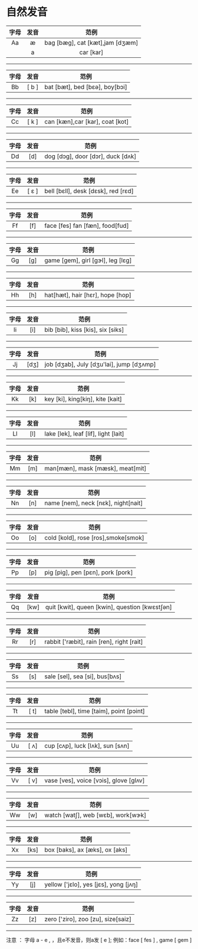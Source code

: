 # 自然发音
| 字母 | 发音 | 范例 |
| :---: | :---: | :---: |
| Aa | æ | bag [bæg], cat [kæt],jam [dʒæm] |
|    | a | car [kar] |



---
| 字母 | 发音 | 范例 |
| :---: | :---: | :---: |
| Bb | [ b ] | bat [bæt], bed [bεə], boy[bɔi] |

---
| 字母 | 发音 | 范例 |
| :---: | :---: | :---: |
| Cc | [ k ] | can [kæn],car [kar], coat [kot] |

---
| 字母 | 发音 | 范例 |
| :---: | :---: | :---: |
| Dd | [d] |dog [dɔg], door [dɔr], duck [dʌk]  |

---


| 字母 | 发音 | 范例 |
| :---: | :---: | :---: |
| Ee | [ ε ] | bell [bεll], desk [dεsk], red [rεd] |

---


| 字母 | 发音 | 范例 |
| :---: | :---: | :---: |
| Ff | [f] | face [fes] fan [fæn], food[fud] |

---


| 字母 | 发音 | 范例 |
| :---: | :---: | :---: |
| Gg | [g] | game [gem], girl [gɝl], leg [lεg] |

---


| 字母 | 发音 | 范例 |
| :---: | :---: | :---: |
| Hh | [h] | hat[hæt], hair [hεr], hope [hop] |

---


| 字母 | 发音 | 范例 |
| :---: | :---: | :---: |
| Ii | [i] | bib [bib], kiss [kis], six [siks] |

---


| 字母 | 发音 | 范例 |
| :---: | :---: | :---: |
| Jj | [dʒ] | job [dʒab], July [dʒu'lai], jump [dʒʌmp] |

---


| 字母 | 发音 | 范例 |
| :---: | :---: | :---: |
| Kk | [k] | key [ki], king[kiŋ], kite [kait] |

---


| 字母 | 发音 | 范例 |
| :---: | :---: | :---: |
| Ll | [l] | lake [lek], leaf [lif], light [lait] |

---


| 字母 | 发音 | 范例 |
| :---: | :---: | :---: |
| Mm | [m] | man[mæn], mask [mæsk], meat[mit] |

---


| 字母 | 发音 | 范例 |
| :---: | :---: | :---: |
| Nn | [n] | name [nem], neck [nεk], night[nait] |

---


| 字母 | 发音 | 范例 |
| :---: | :---: | :---: |
| Oo | [o] | cold [kold], rose [ros],smoke[smok] |

---


| 字母 | 发音 | 范例 |
| :---: | :---: | :---: |
| Pp | [p] | pig [pig], pen [pεn], pork [pork] |

---



| 字母 | 发音 | 范例 |
| :---: | :---: | :---: |
| Qq | [kw] | quit [kwit], queen [kwin], question [kwεstʃən] |

---


| 字母 | 发音 | 范例 |
| :---: | :---: | :---: |
| Rr | [r] | rabbit ['ræbit], rain [ren], right [rait] |

---



| 字母 | 发音 | 范例 |
| :---: | :---: | :---: |
| Ss | [s] | sale [sel], sea [si], bus[bʌs] |

---



| 字母 | 发音 | 范例 |
| :---: | :---: | :---: |
| Tt | [ t] | table [tebl], time [taim], point [pɔint] |

---

| 字母 | 发音 | 范例 |
| :---: | :---: | :---: |
| Uu | [ ʌ] | cup [cʌp], luck [lʌk], sun [sʌn]  |

---


| 字母 | 发音 | 范例 |
| :---: | :---: | :---: |
| Vv | [ v] | vase [ves], voice [vɔis], glove [glʌv] |

---


| 字母 | 发音 | 范例 |
| :---: | :---: | :---: |
| Ww | [w] | watch [watʃ], web [wεb], work[wɝk] |

---




| 字母 | 发音 | 范例 |
| :---: | :---: | :---: |
| Xx | [ks] | box [baks], ax [æks], ox [aks] |

---

| 字母 | 发音 | 范例 |
| :---: | :---: | :---: |
| Yy | [j] | yellow ['jεlo], yes [jεs], yong [jʌŋ] |

---


| 字母 | 发音 | 范例 |
| :---: | :---: | :---: |
| Zz | [z] | zero ['ziro], zoo [zu], size[saiz] |

---




注意 ： 字母 a - e , ，且e不发音，则a发 \[ e \];   例如：face \[  fes \] , game \[ gem \]

